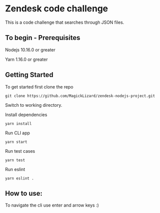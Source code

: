 # Zendesk code challenge

This is a code challenge that searches through JSON files.

## To begin - Prerequisites

Nodejs 10.16.0 or greater

Yarn 1.16.0 or greater

## Getting Started

To get started first clone the repo

``` git clone https://github.com/MagickLizard/zendesk-nodejs-project.git ```

Switch to working directory.

Install dependencies

``` yarn install ```

Run CLI app

``` yarn start ```

Run test cases

``` yarn test ```

Run eslint

``` yarn eslint . ```

## How to use:
To navigate the cli use enter and arrow keys :)
